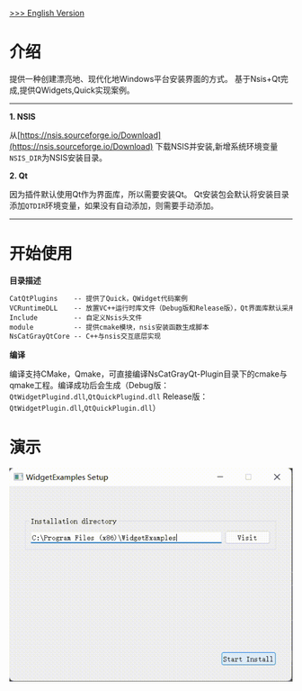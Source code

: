 [>>> English Version](README.md)

# 介绍
提供一种创建漂亮地、现代化地Windows平台安装界面的方式。
基于Nsis+Qt完成,提供QWidgets,Quick实现案例。

---

**1. NSIS**

从[https://nsis.sourceforge.io/Download](https://nsis.sourceforge.io/Download) 下载NSIS并安装,新增系统环境变量`NSIS_DIR`为NSIS安装目录。

**2. Qt**

因为插件默认使用Qt作为界面库，所以需要安装Qt。
Qt安装包会默认将安装目录添加`QTDIR`环境变量，如果没有自动添加，则需要手动添加。

---

# 开始使用

**目录描述**

```txt
CatQtPlugins    -- 提供了Quick，QWidget代码案例
VCRuntimeDLL    -- 放置VC++运行时库文件（Debug版和Release版），Qt界面库默认采用MD模式编译，运行时需要依赖VC++运行时库
Include         -- 自定义Nsis头文件
module          -- 提供cmake模块，nsis安装函数生成脚本
NsCatGrayQtCore -- C++与nsis交互底层实现
```

**编译**

编译支持CMake，Qmake，可直接编译NsCatGrayQt-Plugin目录下的cmake与qmake工程。编译成功后会生成（Debug版：`QtWidgetPlugind.dll`,`QtQuickPlugind.dll` Release版：`QtWidgetPlugin.dll`,`QtQuickPlugin.dll`）




# 演示

![Algorithm_0](./Algorithm/20220618_111700.gif)